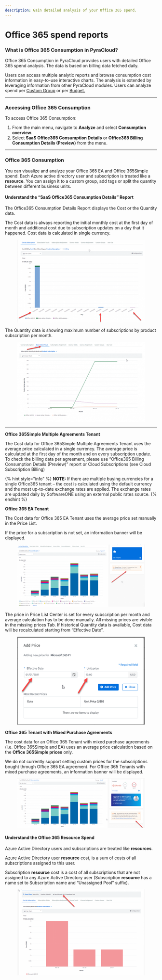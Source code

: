 ```yaml
---
description: Gain detailed analysis of your Office 365 spend.
---
```


# Office 365 spend reports

### What is Office 365 Consumption in PyraCloud?   <a href="#what-is-office-365-consumption-in-pyracloud" id="what-is-office-365-consumption-in-pyracloud"></a>

Office 365 Consumption in PyraCloud provides users with detailed Office 365 spend analysis. The data is based on billing data fetched daily.

Users can access multiple analytic reports and browse consumption cost information in easy-to-use interactive charts. The analysis is extended by leveraging information from other PyraCloud modules. Users can analyze spend per [Custom Group](broken-reference) or per [Budget.](../../../spend-management/budgets/working-with-budgets.md)

***

### Accessing Office 365 Consumption <a href="#how-to-access-office-365-consumption" id="how-to-access-office-365-consumption"></a>

To access Office 365 Consumption:

1. From the main menu, navigate to **Analyze** and select **Consumption overview**.&#x20;
2. Select **SaaS Office365 Consumption Details** or **Office365 Billing Consumption Details (Preview)** from the menu.

***

### Office 365 Consumption <a href="#office-365-consumption" id="office-365-consumption"></a>

You can visualize and analyze your Office 365 EA and Office 365Simple spend. Each Azure active directory user and subscription is treated like a **resource**. You can assign it to a custom group, add tags or split the quantity between different business units.

#### Understand the “SaaS Office365 Consumption Details” Report <a href="#understand-the-saas-office365-consumption-details-report" id="understand-the-saas-office365-consumption-details-report"></a>

The Office365 Consumption Details Report displays the Cost or the Quantity data.

The Cost data is always reporting the initial monthly cost at the first day of month and additional cost due to subscription updates on a day that it happened. Cost data is calculated in single currency.

<figure><img src="../../../.gitbook/assets/image (187).png" alt=""><figcaption></figcaption></figure>



The Quantity data is showing maximum number of subscriptions by product subscription per month.

<figure><img src="../../../.gitbook/assets/image (188).png" alt=""><figcaption></figcaption></figure>

***

**Office 365Simple Multiple Agreements Tenant**

The Cost data for Office 365Simple Multiple Agreements Tenant uses the average price calculated in a single currency. The average price is calculated at the first day of the month and on every subscription update. To check the billing data per agreement, please use “Office365 Billing Consumption Details (Preview)” report or Cloud Subscriptions (see Cloud Subscription Billing)

{% hint style="info" %}
**NOTE:** If there are multiple buying currencies for a single Office365 tenant – the cost is calculated using the default currency and the most up-to-date exchange rates are applied. The exchange rates are updated daily by SoftwareONE using an external public rates source.
{% endhint %}

**Office 365 EA Tenant**

The Cost data for Office 365 EA Tenant uses the average price set manually in the Price List.

If the price for a subscription is not set, an information banner will be displayed.

<figure><img src="../../../.gitbook/assets/image (190).png" alt=""><figcaption></figcaption></figure>

The price in Price List Center is set for every subscription per month and average calculation has to be done manually. All missing prices are visible in the missing prices Tab. If historical Quantity data is available, Cost data will be recalculated starting from “Effective Date”.

<figure><img src="../../../.gitbook/assets/image (191).png" alt=""><figcaption></figcaption></figure>

**Office 365 Tenant with Mixed Purchase Agreements**

The cost data for an Office 365 Tenant with mixed purchase agreements (i.e. Office 365Simple and EA) uses an average price calculation based on the **Office 365Simple prices** only.

We do not currently support setting custom prices for the subscriptions bought through Office 365 EA agreement. For Office 365 Tenants with mixed purchase agreements, an information banner will be displayed.

<figure><img src="../../../.gitbook/assets/image (192).png" alt=""><figcaption></figcaption></figure>

#### Understand the Office 365 Resource Spend <a href="#understand-the-office-365-resource-spend" id="understand-the-office-365-resource-spend"></a>

Azure Active Directory users and subscriptions are treated like **resources**.

Azure Active Directory user **resource** cost, is a sum of costs of all subscriptions assigned to this user.

Subscription **resource** cost is a cost of all subscriptions that are not assigned to any Azure Active Directory user (Subscription **resource** has a name set to Subscription name and “Unassigned Pool” suffix).

<figure><img src="../../../.gitbook/assets/image (193).png" alt=""><figcaption></figcaption></figure>
